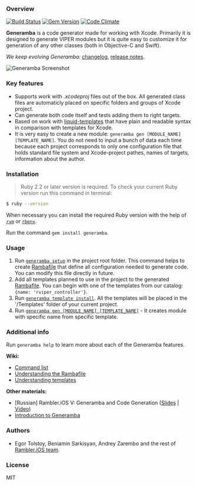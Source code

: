 ### Overview

[![Build Status](https://travis-ci.org/rambler-ios/Generamba.svg)](https://travis-ci.org/rambler-ios/Generamba)
[![Gem Version](https://badge.fury.io/rb/generamba.svg)](https://badge.fury.io/rb/generamba)
[![Code Climate](https://codeclimate.com/github/rambler-ios/Generamba/badges/gpa.svg)](https://codeclimate.com/github/rambler-ios/Generamba)

**Generamba** is a code generator made for working with Xcode. Primarily it is designed to generate VIPER modules but it is quite easy to customize it for generation of any other classes (both in Objective-C and Swift).

*We keep evolving Generamba:* [changelog](https://github.com/rambler-ios/Generamba/blob/develop/CHANGELOG.md), [release notes](https://github.com/rambler-ios/Generamba/releases).

![Generamba Screenshot](http://s24.postimg.org/gej9cg1cl/generamba.jpg)

### Key features

- Supports work with *.xcodeproj* files out of the box. All generated class files are automaticly placed on specific folders and groups of Xcode project.
- Can generate both code itself and tests adding them to right targets.
- Based on work with [liquid-templates](https://github.com/Shopify/liquid) that have plain and readable syntax in comparison with templates for Xcode.
- It is very easy to create a new module: `generamba gen [MODULE_NAME] [TEMPLATE_NAME]`. You do not need to input a bunch of data each time because each project corresponds to only one configuration file that holds standard file system and Xcode-project pathes, names of targets, information about the author.

### Installation

> Ruby 2.2 or later version is required. To check your current Ruby version run this command in terminal:
```bash
$ ruby --version
```
When necessary you can install the required Ruby version with the help of [`rvm`](http://octopress.org/docs/setup/rvm/) or [`rbenv`](http://octopress.org/docs/setup/rbenv/).

Run the command `gem install generamba`.

### Usage
1. Run [`generamba setup`](https://github.com/rambler-ios/Generamba/wiki/Available-Commands#basic-generamba-configuration) in the project root folder. This command helps to create [Rambafile](https://github.com/rambler-ios/Generamba/wiki/Rambafile-Structure) that define all configuration needed to generate code. You can modify this file directly in future.
2. Add all templates planned to use in the project to the generated [Rambafile](https://github.com/rambler-ios/Generamba/wiki/Rambafile-Structure). You can begin with one of the templates from our catalog: `{name: 'rviper_controller'}`.
3. Run [`generamba template install`](https://github.com/rambler-ios/Generamba/wiki/Available-Commands#template-installation). All the templates will be placed in the '/Templates' folder of your current project.
4. Run [`generamba gen [MODULE_NAME] [TEMPLATE_NAME]`](https://github.com/rambler-ios/Generamba/wiki/Available-Commands#module-generation) - It creates module with specific name from specific template.

### Additional info

Run `generamba help` to learn more about each of the Generamba features.

**Wiki:**
- [Command list](https://github.com/rambler-ios/Generamba/wiki/Available-Commands)
- [Understanding the Rambafile](https://github.com/rambler-ios/Generamba/wiki/Rambafile-Structure)
- [Understanding templates](https://github.com/rambler-ios/Generamba/wiki/Template-Structure)

**Other materials:**
- [Russian] Rambler.iOS V: Generamba and Code Generation ([Slides](http://www.slideshare.net/Rambler-iOS/viper-56423582) | [Video](http://www.youtube.com/watch?v=NXNiN9FaUnY))
- [Introduction to Generamba](http://etolstoy.com/2016/02/10/generamba/)

### Authors

- Egor Tolstoy, Beniamin Sarkisyan, Andrey Zarembo and the rest of [Rambler.iOS team](https://github.com/orgs/rambler-ios/people).

### License

MIT

